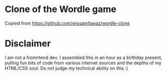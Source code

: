 # Clone of the Wordle game

Copied from https://github.com/wissamfawaz/wordle-clone


# Disclaimer

I am not a fromntend dev. I assembled this in an hour as a birthday present, pulling fun bits of code from various internet sources and the depths of my HTML/CSS soul. Do not judge my technical ability on this :)